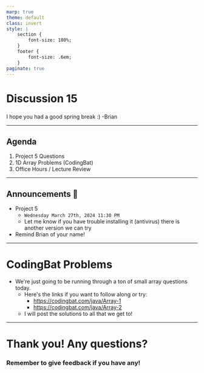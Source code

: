 ```yaml
---
marp: true
theme: default
class: invert
style: |
    section {
        font-size: 180%;
    }
    footer {
        font-size: .6em;
    }
paginate: true
---
```

<!-- 
_paginate: false
_class: invert
-->

# <!--fit--> Discussion 15
<!-- 
_footer: "Credits to Adit Bala for his Marp template"
-->

### 

I hope you had a good spring break :) -Brian

---
## Agenda
<!-- 
_footer: "Slides available at [`beelau.vercel.app`](https://beelau.vercel.app)"
-->
1. Project 5 Questions
2. 1D Array Problems (CodingBat)
3. Office Hours / Lecture Review
---
## Announcements :mega:
- Project 5
    - `Wednesday March 27th, 2024 11:30 PM`
    - Let me know if you have trouble installing it (antivirus) there is another version we can try
- Remind Brian of your name!

---
# CodingBat Problems
- We're just going to be running through a ton of small array questions today. 
    - Here's the links if you want to follow along or try:
        - https://codingbat.com/java/Array-1
        - https://codingbat.com/java/Array-2
    - I will post the solutions to all that we get to!
---
# Thank you! Any questions?

### Remember to give feedback if you have any!

